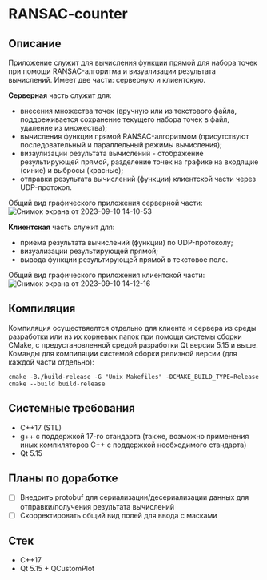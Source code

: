 # RANSAC-counter
## Описание
Приложение служит для вычисления функции прямой для набора точек при помощи RANSAC-алгоритма и визуализации результата вычислений. Имеет две части: серверную и клиентскую.  

**Серверная** часть служит для:
  * внесения множества точек (вручную или из текстового файла, поддреживается сохранение текущего набора точек в файл, удаление из множества);
  * вычисления функции прямой RANSAC-алгоритмом (присутствуют последовательный и параллельный режимы вычисления);
  * визаулизации результата вычислений - отображение результирующей прямой, разделение точек на графике на входящие (синие) и выбросы (красные);
  * отправки результата вычислений (функции) клиентской части через UDP-протокол.  

Общий вид графического приложения серверной части:  
![Снимок экрана от 2023-09-10 14-10-53](https://github.com/NikitaKadili/ransac-counter/assets/117101213/bf0ff27d-aa88-42be-8993-25fae3bd7789)  

**Клиентская** часть служит для:
  * приема результата вычислений (функции) по UDP-протоколу;
  * визуализации результирующей прямой;
  * вывода функции результирующей прямой в текстовое поле.  

Общий вид графического приложения клиентской части:  
![Снимок экрана от 2023-09-10 14-12-16](https://github.com/NikitaKadili/ransac-counter/assets/117101213/08800257-4466-4773-83c8-6a00e011a37d)  

## Компиляция
Компиляция осуществяелтся отдельно для клиента и сервера из среды разработки или из их корневых папок при помощи системы сборки CMake, с предустановленной средой разработки Qt версии 5.15 и выше.  
Команды для компиляции системой сборки релизной версии (для каждой части отдельно):
```
cmake -B./build-release -G "Unix Makefiles" -DCMAKE_BUILD_TYPE=Release
cmake --build build-release
```

## Системные требования
  * C++17 (STL)
  * g++ с поддержкой 17-го стандарта (также, возможно применения иных компиляторов C++ с поддержкой необходимого стандарта)
  * Qt 5.15

## Планы по доработке
  - [ ] Внедрить protobuf для сериализации/десериализации данных для отправки/получения результата вычислений
  - [ ] Скорректировать общий вид полей для ввода с масками

## Стек
  * C++17
  * Qt 5.15 + QCustomPlot
